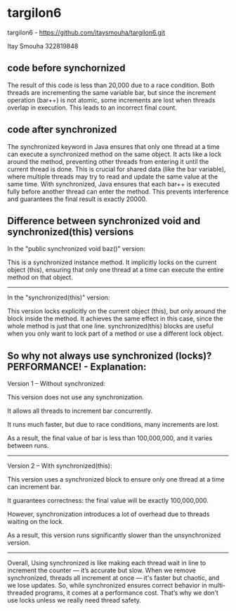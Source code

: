 # targilon6

targilon6 - https://github.com/itaysmouha/targilon6.git

Itay Smouha 322819848


## code before synchornized

The result of this code is less than 20,000 due to a race condition. Both threads are incrementing the same variable bar, but since the increment operation (bar++) is not atomic, some increments are lost when
threads overlap in execution. This leads to an incorrect final count.

## code after synchronized

The synchronized keyword in Java ensures that only one thread at a time can execute a synchronized method on the same object. It acts like a lock around the method, preventing other threads from entering it until 
the current thread is done.
This is crucial for shared data (like the bar variable), where multiple threads may try to read and update the same value at the same time.
With synchronized, Java ensures that each bar++ is executed fully before another thread can enter the method.
This prevents interference and guarantees the final result is exactly 20000.

## Difference between synchronized void and synchronized(this) versions

In the "public synchronized void baz()" version:

This is a synchronized instance method. It implicitly locks on the current object (this), ensuring that only one thread at a time can execute the entire method on that object.

---

In the "synchronized(this)" version:

This version locks explicitly on the current object (this), but only around the block inside the method. It achieves the same effect in this case, since the whole method is just that one line.
synchronized(this) blocks are useful when you only want to lock part of a method or use a different lock object.

## So why not always use synchronized (locks)? PERFORMANCE! - Explanation:

Version 1 – Without synchronized:

This version does not use any synchronization.

It allows all threads to increment bar concurrently.

It runs much faster, but due to race conditions, many increments are lost.

As a result, the final value of bar is less than 100,000,000, and it varies between runs.

---

Version 2 – With synchronized(this):

This version uses a synchronized block to ensure only one thread at a time can increment bar.

It guarantees correctness: the final value will be exactly 100,000,000.

However, synchronization introduces a lot of overhead due to threads waiting on the lock.

As a result, this version runs significantly slower than the unsynchronized version.

---

Overall, Using synchronized is like making each thread wait in line to increment the counter — it’s accurate but slow. When we remove synchronized, threads all increment at once — it's faster but chaotic, and we
lose updates.
So, while synchronized ensures correct behavior in multi-threaded programs, it comes at a performance cost. That’s why we don’t use locks unless we really need thread safety.




